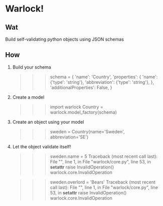 # Warlock!

## Wat

Build self-validating python objects using JSON schemas

## How

1) Build your schema

	>>> schema = {
	    'name': 'Country',
	    'properties': {
	        'name': {'type': 'string'},
	        'abbreviation': {'type': 'string'},
	    },
	    'additionalProperties': False,
	}

2) Create a model

    >>> import warlock
	>>> Country = warlock.model_factory(schema)

3) Create an object using your model

	>>> sweden = Country(name='Sweden', abbreviation='SE')

4) Let the object validate itself!

    >>> sweden.name = 5
    Traceback (most recent call last):
	  File "<stdin>", line 1, in <module>
      File "warlock/core.py", line 53, in __setattr__
        raise InvalidOperation()
	warlock.core.InvalidOperation

    >>> sweden.overlord = 'Bears'
    Traceback (most recent call last):
	  File "<stdin>", line 1, in <module>
      File "warlock/core.py", line 53, in __setattr__
        raise InvalidOperation()
	warlock.core.InvalidOperation